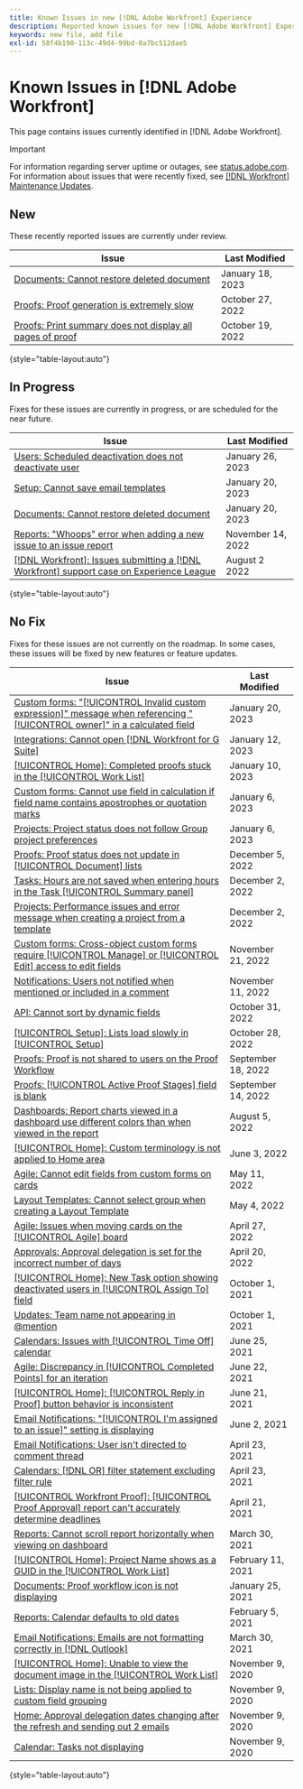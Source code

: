 ```yaml
---
title: Known Issues in new [!DNL Adobe Workfront] Experience
description: Reported known issues for new [!DNL Adobe Workfront] Experience
keywords: new file, add file
exl-id: 58f4b190-113c-49d4-99bd-0a7bc512dae5
---
```

# Known Issues in [!DNL Adobe Workfront]

This page contains issues currently identified in [!DNL Adobe Workfront].

>[!IMPORTANT]
>
>For information regarding server uptime or outages, see [status.adobe.com](https://status.adobe.com). For information about issues that were recently fixed, see [[!DNL Workfront] Maintenance Updates](../maintenance/current-updates.md).

## New

These recently reported issues are currently under review.

| **Issue** | **Last Modified** |
| -----------------------------------------------------------------| ----------------- |
| [Documents: Cannot restore deleted document](known-issues-workfront/wf-documents-cannot-restore-document.md) | January 18, 2023 |
| [Proofs: Proof generation is extremely slow](known-issues-workfront/wf-proofs-slow-proof-generation.md) | October 27, 2022 |
| [Proofs: Print summary does not display all pages of proof](known-issues-workfront-proof/proof-print-summary-not-showing-all-pages.md) | October 19, 2022 |

{style="table-layout:auto"}


## In Progress

Fixes for these issues are currently in progress, or are scheduled for the near future.

| **Issue** | **Last Modified** |
| -----------------------------------------------------------------| ----------------- |
| [Users: Scheduled deactivation does not deactivate user](known-issues-workfront/wf-users-scheduled-deactivation-does-not-work.md) | January 26, 2023 |
| [Setup: Cannot save email templates](known-issues-workfront/wf-setup-email-templates-not-working.md) | January 20, 2023 |
| [Documents: Cannot restore deleted document](known-issues-workfront/wf-documents-cannot-restore-document.md) | January 20, 2023 |
| [Reports: "Whoops" error when adding a new issue to an issue report](known-issues-workfront/wf-reports-whoops-error-with-issue-report.md) | November 14, 2022 |
| [[!DNL Workfront]: Issues submitting a [!DNL Workfront] support case on Experience League](known-issues-workfront/wf-support-issues-submitting-support-case.md) | August 2 2022 |

{style="table-layout:auto"}

## No Fix

Fixes for these issues are not currently on the roadmap. In some cases, these issues will be fixed by new features or feature updates.

| **Issue** | **Last Modified** |
| -----------------------------------------------------------------| ----------------- |
| [Custom forms: "[!UICONTROL Invalid custom expression]" message when referencing "[!UICONTROL owner]" in a calculated field](known-issues-workfront/wf-custom-form-error-when-referencing-owner.md) | January 20, 2023 |
| [Integrations: Cannot open [!DNL Workfront for G Suite]](known-issues-workfront/wf-integrations-error-when-opening-wf-for-gsuite.md) | January 12, 2023 |
| [[!UICONTROL Home]: Completed proofs stuck in the [!UICONTROL Work List]](known-issues-workfront-proof/completed-proofs-stuck-in-the-work-list.md) | January 10, 2023 |
| [Custom forms: Cannot use field in calculation if field name contains apostrophes or quotation marks](known-issues-workfront/wf-custom-forms-special-character-in-field-name.md) | January 6, 2023 |
| [Projects: Project status does not follow Group project preferences](known-issues-workfront/wf-projects-group-statuses-do-not-apply.md) | January 6, 2023 |
| [Proofs: Proof status does not update in [!UICONTROL Document] lists](known-issues-workfront/wf-documents-status-not-updating-in-document-list.md) | December 5, 2022 |
| [Tasks: Hours are not saved when entering hours in the Task [!UICONTROL Summary panel]](known-issues-workfront/wf-hours-do-not-save-when-scrolling-summary-panel.md) | December 2, 2022 |
| [Projects: Performance issues and error message when creating a project from a template](known-issues-workfront/wf-issues-when-creating-project-from-template.md) | December 2, 2022 |
| [Custom forms: Cross-object custom forms require [!UICONTROL Manage] or [!UICONTROL Edit] access to edit fields](known-issues-workfront/wf-custom-form-stuck-in-manage-edit-access.md) | November 21, 2022 |
| [Notifications: Users not notified when mentioned or included in a comment](known-issues-workfront/wf-notif-users-not-receiving-email-or-inapp-notif.md) | November 11, 2022 |
| [API: Cannot sort by dynamic fields](known-issues-workfront/wf-api-cannot-sort-by-dynamic-fields.md) | October 31, 2022 |
| [[!UICONTROL Setup]: Lists load slowly in [!UICONTROL Setup]](known-issues-workfront/wf-setup-lists-load-slowly.md) | October 28, 2022 |
| [Proofs: Proof is not shared to users on the Proof Workflow](known-issues-workfront-proof/proof-user-in-stage-does-not-get-access.md) | September 18, 2022 |
| [Proofs: [!UICONTROL Active Proof Stages] field is blank](known-issues-workfront/wf-documents-stages-do-not-populate-on-proof.md) | September 14, 2022 |
| [Dashboards: Report charts viewed in a dashboard use different colors than when viewed in the report](known-issues-workfront/wf-dashboard-reports-wrong-color.md) | August 5, 2022 |
| [[!UICONTROL Home]: Custom terminology is not applied to Home area](known-issues-workfront/wf-home-custom-term-not-applied-to-home.md) | June 3, 2022 |
| [Agile: Cannot edit fields from custom forms on cards](known-issues-workfront/wf-agile-cannot-edit-fields-custom-cards.md) | May 11, 2022 |
| [Layout Templates: Cannot select group when creating a Layout Template](known-issues-workfront/wf-layout-templ-cannot-select-group.md) | May 4, 2022 |
| [Agile: Issues when moving cards on the [!UICONTROL Agile] board](known-issues-workfront/wf-agile-issues-moving-cards.md) | April 27, 2022 |
| [Approvals: Approval delegation is set for the incorrect number of days](known-issues-workfront/wf-approval-delegation-incorrect-number-of-days.md) | April 20, 2022 |
| [[!UICONTROL Home]: New Task option showing deactivated users in [!UICONTROL Assign To] field](known-issues-workfront/wf-home-new-task-option-showing-deactivated-users.md) | October 1, 2021 |
| [Updates: Team name not appearing in @mention](known-issues-workfront/wf-updates-team-name-not-in-mention.md) | October 1, 2021 |
| [Calendars: Issues with [!UICONTROL Time Off] calendar](known-issues-workfront/wf-calendars-issue-time-off.md) | June 25, 2021 |
| [Agile: Discrepancy in [!UICONTROL Completed Points] for an iteration](known-issues-workfront/wf-agile-discrepancy-in-completed-points.md) | June 22, 2021 |
| [[!UICONTROL Home]: [!UICONTROL Reply in Proof] button behavior is inconsistent](known-issues-workfront-proof/reply-in-proof-button-behavior-is-inconsistent.md) | June 21, 2021 |
| [Email Notifications: "[!UICONTROL I'm assigned to an issue]" setting is displaying](known-issues-workfront/wf-email-notif-im-assigned-to-issue-displaying.md) | June 2, 2021 |
| [Email Notifications: User isn't directed to comment thread](known-issues-workfront/wf-email-notif-user-not-directed-to-thread.md) | April 23, 2021 |
| [Calendars: [!DNL OR] filter statement excluding filter rule](known-issues-workfront/wf-calendars-or-filter-statement.md) | April 23, 2021 |
| [[!UICONTROL Workfront Proof]: [!UICONTROL Proof Approval] report can't accurately determine deadlines](known-issues-workfront-proof/proof-approval-report-cant-accurately-determine-deadlines.md) | April 21, 2021 |
| [Reports: Cannot scroll report horizontally when viewing on dashboard](known-issues-workfront/wf-reports-cannot-scroll-horizontally.md) | March 30, 2021 |
| [[!UICONTROL Home]: Project Name shows as a GUID in the [!UICONTROL Work List]](known-issues-workfront/wf-home-project-name-shows-as-guid.md) | February 11, 2021 |
| [Documents: Proof workflow icon is not displaying](known-issues-workfront-proof/proof-workflow-icon-is-not-displaying.md) | January 25, 2021 |
| [Reports: Calendar defaults to old dates](known-issues-workfront/wf-reports-caledar-defaults-to-old-dates.md) | February 5, 2021 |
| [Email Notifications: Emails are not formatting correctly in [!DNL Outlook]](known-issues-workfront/wf-email-notif-not-formatting-in-outlook.md) | March 30, 2021 |
| [[!UICONTROL Home]: Unable to view the document image in the [!UICONTROL Work List]](known-issues-workfront/wf-home-unable-to-view-document-image.md) | November 9, 2020 |
| [Lists: Display name is not being applied to custom field grouping](known-issues-workfront/wf-lists-display-name-not-applied-to-grouping.md) | November 9, 2020 |
| [Home: Approval delegation dates changing after the refresh and sending out 2 emails](known-issues-workfront/wf-home-approval-delegation-dates-changing.md) | November 9, 2020 |
| [Calendar: Tasks not displaying](known-issues-workfront/wf-calendar-tasks-not-displaying.md) | November 9, 2020 |

{style="table-layout:auto"}

